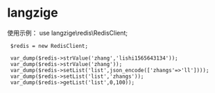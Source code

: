 # langzige
使用示例：
use langzige\redis\RedisClient;


	 $redis = new RedisClient;

	 var_dump($redis->strValue('zhang','lishi1565643134'));
	 var_dump($redis->strValue('zhang'));
	 var_dump($redis->setList('list',json_encode(['zhangs'=>'ll'])));
	 var_dump($redis->setList('list','zhangs'));
	 var_dump($redis->getList('list',0,100));
